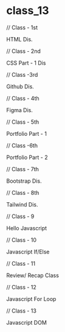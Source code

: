 # class_13




// Class - 1st

HTML Dis.

// Class - 2nd

CSS Part - 1 Dis


  // Class -3rd

Github Dis.


  // Class - 4th

Figma Dis.


// Class - 5th

Portfolio Part - 1


  // Class -6th

Portfolio Part - 2


  // Class - 7th

Bootstrap Dis.

  // Class - 8th

Tailwind Dis.

  // Class - 9

Hello Javascript

  // Class - 10

Javascript If/Else

  // Class - 11

Review/ Recap Class

  // Class - 12

Javascript For Loop

  // Class - 13

Javascript DOM

